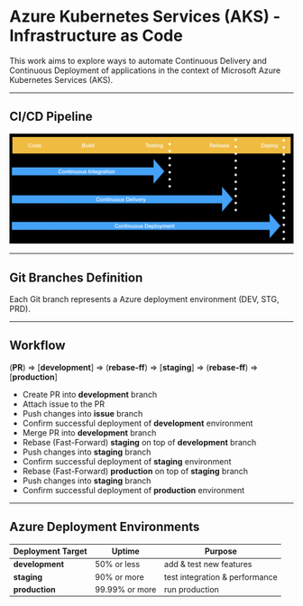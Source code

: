 # Azure Kubernetes Services (AKS) - Infrastructure as Code

This work aims to explore ways to automate Continuous Delivery and Continuous Deployment of applications in the context of Microsoft Azure Kubernetes Services (AKS).

---

## CI/CD Pipeline

![CI/CD Pipeline](cicd.png)

---

## Git Branches Definition

Each Git branch represents a Azure deployment environment (DEV, STG, PRD).

---

## Workflow

(**PR**) => [**development**] => (**rebase-ff**) => [**staging**] => (**rebase-ff**) => [**production**]

- Create PR into **development** branch
- Attach issue to the PR
- Push changes into **issue** branch
- Confirm successful deployment of **development** environment
- Merge PR into **development** branch
- Rebase (Fast-Forward) **staging** on top of **development** branch
- Push changes into **staging** branch
- Confirm successful deployment of **staging** environment
- Rebase (Fast-Forward) **production** on top of **staging** branch
- Push changes into **staging** branch
- Confirm successful deployment of **production** environment

---

## Azure Deployment Environments

| Deployment Target | Uptime         | Purpose                        |
| ----------------- | -------------- | ------------------------------ |
| **development**   | 50% or less    | add & test new features        |
| **staging**       | 90% or more    | test integration & performance |
| **production**    | 99.99% or more | run production                 |
